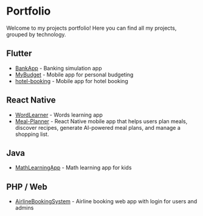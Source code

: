 # Portfolio
Welcome to my projects portfolio! Here you can find all my projects, grouped by technology.



## Flutter
- [BankApp](https://github.com/jasminajjusic/BankApp) - Banking simulation app
- [MyBudget](https://github.com/jasminajjusic/MyBudget) - Mobile app for personal budgeting
- [hotel-booking](https://github.com/jasminajjusic/hotel-booking) - Mobile app for hotel booking

## React Native
- [WordLearner](https://github.com/jasminajjusic/WordLearner) - Words learning app
- [Meal-Planner](https://github.com/jasminajjusic/Meal-Planner) - React Native mobile app that helps users plan meals, discover recipes, generate AI-powered meal plans, and manage a shopping list. 
  
## Java
- [MathLearningApp](https://github.com/jasminajjusic/MathLearningApp) - Math learning app for kids

## PHP / Web
- [AirlineBookingSystem](https://github.com/jasminajjusic/AirlineBookingSystem) - Airline booking web app with login for users and admins

